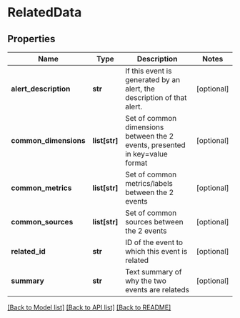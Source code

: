 # RelatedData

## Properties
Name | Type | Description | Notes
------------ | ------------- | ------------- | -------------
**alert_description** | **str** | If this event is generated by an alert, the description of that alert. | [optional] 
**common_dimensions** | **list[str]** | Set of common dimensions between the 2 events, presented in key&#x3D;value format | [optional] 
**common_metrics** | **list[str]** | Set of common metrics/labels between the 2 events | [optional] 
**common_sources** | **list[str]** | Set of common sources between the 2 events | [optional] 
**related_id** | **str** | ID of the event to which this event is related | [optional] 
**summary** | **str** | Text summary of why the two events are relateds | [optional] 

[[Back to Model list]](../README.md#documentation-for-models) [[Back to API list]](../README.md#documentation-for-api-endpoints) [[Back to README]](../README.md)


